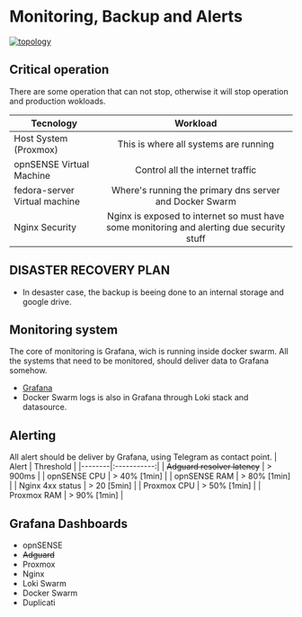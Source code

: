 # Monitoring, Backup and Alerts

[![topology](../static/images/)]()

## Critical operation
There are some operation that can not stop, otherwise it will stop operation and production wokloads.

| Tecnology | Workload |
|--------|:-----------:|
| Host System (Proxmox) | This is where all systems are running |
| opnSENSE Virtual Machine | Control all the internet traffic |
| fedora-server Virtual machine | Where's running the primary dns server and Docker Swarm |
| Nginx Security | Nginx is exposed to internet so must have some monitoring and alerting due security stuff |

## DISASTER RECOVERY PLAN
- In desaster case, the backup is beeing done to an internal storage and google drive.

## Monitoring system
The core of monitoring is Grafana, wich is running inside docker swarm. All the systems that need to be monitored, should deliver data to Grafana somehow.
- [Grafana](../virtual%20machines/fedora-server/swarm/grafana/)
- Docker Swarm logs is also in Grafana through Loki stack and datasource.

## Alerting
All alert should be deliver by Grafana, using Telegram as contact point.
| Alert | Threshold |
|--------|:-----------:|
| ~~Adguard resolver latency~~ | > 900ms |
| opnSENSE CPU | > 40% [1min] |
| opnSENSE RAM | > 80% [1min] |
| Nginx 4xx status | > 20 [5min] |
| Proxmox CPU | > 50% [1min] |
| Proxmox RAM | > 90% [1min] |

## Grafana Dashboards
- opnSENSE
- ~~Adguard~~
- Proxmox
- Nginx
- Loki Swarm
- Docker Swarm
- Duplicati